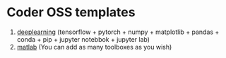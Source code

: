 # Coder OSS templates
1. [deeplearning](https://github.com/matifali/coder-templates/tree/master/deeplearning) (tensorflow + pytorch + numpy + matplotlib + pandas + conda + pip + jupyter notebbok + jupyter lab)
2. [matlab](https://github.com/matifali/coder-templates/tree/master/matlab) (You can add as many toolboxes as you wish)
